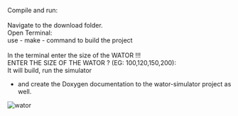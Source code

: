 
Compile and run:<br>
<br>
Navigate to the download folder.<br>
Open Terminal:<br>
use - make - command to build the project <br>
<br>
In the terminal enter the size of the WATOR !!!<br>
ENTER THE SIZE OF THE WATOR ? (EG: 100,120,150,200):
<br>
It will build, run the simulator <br>
 - and create the Doxygen documentation to the wator-simulator project as well.
 
 ![wator](https://user-images.githubusercontent.com/17005432/38930428-c159e0d4-4307-11e8-94ba-cc7b954360a8.png)

